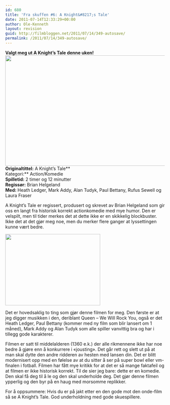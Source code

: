 ```yaml
---
id: 680
title: 'Fra skuffen #6: A Knight&#8217;s Tale'
date: 2011-07-14T12:33:29+00:00
author: Ole-Kenneth
layout: revision
guid: http://filmbloggen.net/2011/07/14/349-autosave/
permalink: /2011/07/14/349-autosave/
---
```

**Valgt meg ut A Knight&#8217;s Tale denne uken!**  
<img class="alignnone size-large wp-image-354" title="a_knights_tale" src="http://filmbloggen.net/wp-content/uploads//2011/05/a_knights_tale-1024x576.jpg" alt="" width="620" height="348" />  
**Originaltittel:** A Knight&#8217;s Tale**  
Kategori:** Action/Komedie  
**Spilletid:** 2 timer og 12 minutter  
**Regissør:** Brian Helgeland  
**Med:** Heath Ledger, Mark Addy, Alan Tudyk, Paul Bettany, Rufus Sewell og Laura Fraser

A Knight&#8217;s Tale er regissert, produsert og skrevet av Brian Helgeland som gir oss en langt fra historisk korrekt actionkomedie med mye humor. Den er velspilt, men til tider merkes det at dette ikke er en skikkelig blockbuster. Ikke det at det gjør meg noe, men du merker flere ganger at lyssettingen kunne vært bedre.

<img class="size-medium wp-image-353 alignleft" title="a knights tale 2" src="http://filmbloggen.net/wp-content/uploads//2011/05/a-knights-tale-2-300x225.jpg" alt="" width="300" height="225" /> 

Det er hovedsaklig to ting som gjør denne filmen for meg. Den første er at jeg digger musikken i den, deriblant Queen &#8211; We Will Rock You, også er det Heath Ledger, Paul Bettany (kommer med ny film som blir lansert om 1 måned), Mark Addy og Alan Tudyk som alle spiller vanvittig bra og har i tillegg gode karakterer.

Filmen er satt til middelalderen (1360 e.k.) der alle rikmennene ikke har noe bedre å gjøre enn å konkurrere i &laquo;jousting&raquo;. Det går rett og slett ut på at man skal dytte den andre ridderen av hesten med lansen din. Det er blitt modernisert opp med en følelse av at du sitter å ser på super bowl eller vm-finalen i fotball. Filmen har fått mye kritikk for at det er så mange faktafeil og at filmen er ikke historisk korrekt. Til de sier jeg bare: dette er en komedie. Den skal få deg til å le og den skal underholde deg. Det gjør denne filmen ypperlig og den byr på en haug med morsomme replikker.

For å oppsummere: Hvis du er på jakt etter en den gode mot den onde-film så se A Knight&#8217;s Tale. God underholdning med gode skuespillere.